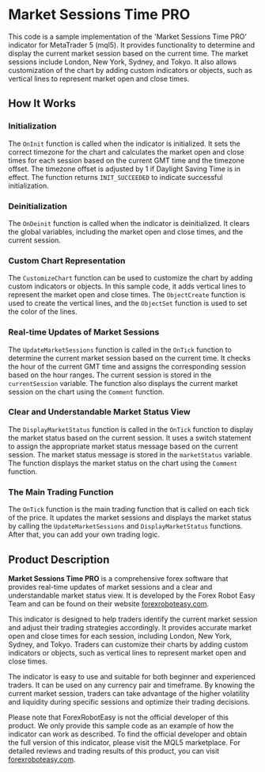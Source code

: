 # Market Sessions Time PRO

This code is a sample implementation of the 'Market Sessions Time PRO' indicator for MetaTrader 5 (mql5). It provides functionality to determine and display the current market session based on the current time. The market sessions include London, New York, Sydney, and Tokyo. It also allows customization of the chart by adding custom indicators or objects, such as vertical lines to represent market open and close times.

## How It Works

### Initialization

The `OnInit` function is called when the indicator is initialized. It sets the correct timezone for the chart and calculates the market open and close times for each session based on the current GMT time and the timezone offset. The timezone offset is adjusted by 1 if Daylight Saving Time is in effect. The function returns `INIT_SUCCEEDED` to indicate successful initialization.

### Deinitialization

The `OnDeinit` function is called when the indicator is deinitialized. It clears the global variables, including the market open and close times, and the current session.

### Custom Chart Representation

The `CustomizeChart` function can be used to customize the chart by adding custom indicators or objects. In this sample code, it adds vertical lines to represent the market open and close times. The `ObjectCreate` function is used to create the vertical lines, and the `ObjectSet` function is used to set the color of the lines.

### Real-time Updates of Market Sessions

The `UpdateMarketSessions` function is called in the `OnTick` function to determine the current market session based on the current time. It checks the hour of the current GMT time and assigns the corresponding session based on the hour ranges. The current session is stored in the `currentSession` variable. The function also displays the current market session on the chart using the `Comment` function.

### Clear and Understandable Market Status View

The `DisplayMarketStatus` function is called in the `OnTick` function to display the market status based on the current session. It uses a switch statement to assign the appropriate market status message based on the current session. The market status message is stored in the `marketStatus` variable. The function displays the market status on the chart using the `Comment` function.

### The Main Trading Function

The `OnTick` function is the main trading function that is called on each tick of the price. It updates the market sessions and displays the market status by calling the `UpdateMarketSessions` and `DisplayMarketStatus` functions. After that, you can add your own trading logic.

## Product Description

**Market Sessions Time PRO** is a comprehensive forex software that provides real-time updates of market sessions and a clear and understandable market status view. It is developed by the Forex Robot Easy Team and can be found on their website [forexroboteasy.com](http://www.forexroboteasy.com).

This indicator is designed to help traders identify the current market session and adjust their trading strategies accordingly. It provides accurate market open and close times for each session, including London, New York, Sydney, and Tokyo. Traders can customize their charts by adding custom indicators or objects, such as vertical lines to represent market open and close times.

The indicator is easy to use and suitable for both beginner and experienced traders. It can be used on any currency pair and timeframe. By knowing the current market session, traders can take advantage of the higher volatility and liquidity during specific sessions and optimize their trading decisions.

Please note that ForexRobotEasy is not the official developer of this product. We only provide this sample code as an example of how the indicator can work as described. To find the official developer and obtain the full version of this indicator, please visit the MQL5 marketplace. For detailed reviews and trading results of this product, you can visit [forexroboteasy.com](https://forexroboteasy.com/forex-robot-review/market-sessions-time-pro-comprehensive-forex-software-review/).
